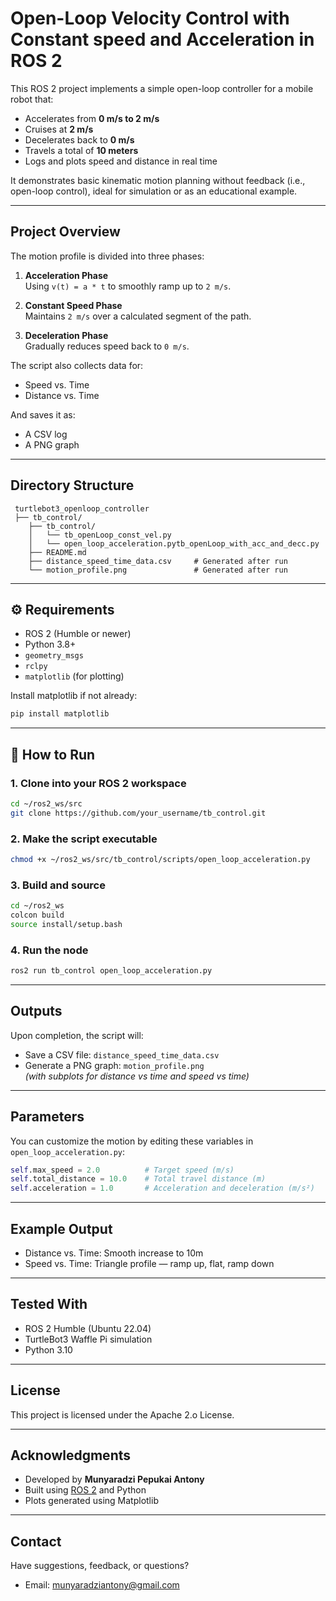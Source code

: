 # Open-Loop Velocity Control with Constant speed and Acceleration in ROS 2

This ROS 2 project implements a simple open-loop controller for a mobile robot that:

- Accelerates from **0 m/s to 2 m/s**
- Cruises at **2 m/s**
- Decelerates back to **0 m/s**
- Travels a total of **10 meters**
- Logs and plots speed and distance in real time

It demonstrates basic kinematic motion planning without feedback (i.e., open-loop control), ideal for simulation or as an educational example.

---

## Project Overview

The motion profile is divided into three phases:

1. **Acceleration Phase**  
   Using `v(t) = a * t` to smoothly ramp up to `2 m/s`.

2. **Constant Speed Phase**  
   Maintains `2 m/s` over a calculated segment of the path.

3. **Deceleration Phase**  
   Gradually reduces speed back to `0 m/s`.

The script also collects data for:
- Speed vs. Time
- Distance vs. Time

And saves it as:
- A CSV log
- A PNG graph

---

## Directory Structure

```
 turtlebot3_openloop_controller
 ├── tb_control/
    ├── tb_control/
    │   └── tb_openLoop_const_vel.py
    │   └── open_loop_acceleration.pytb_openLoop_with_acc_and_decc.py
    ├── README.md
    ├── distance_speed_time_data.csv     # Generated after run
    └── motion_profile.png               # Generated after run
  ```

---

## ⚙️ Requirements

- ROS 2 (Humble or newer)
- Python 3.8+
- `geometry_msgs`
- `rclpy`
- `matplotlib` (for plotting)

Install matplotlib if not already:

```bash
pip install matplotlib
```

---

## 🚀 How to Run

### 1. Clone into your ROS 2 workspace

```bash
cd ~/ros2_ws/src
git clone https://github.com/your_username/tb_control.git
```

### 2. Make the script executable

```bash
chmod +x ~/ros2_ws/src/tb_control/scripts/open_loop_acceleration.py
```

### 3. Build and source

```bash
cd ~/ros2_ws
colcon build
source install/setup.bash
```

### 4. Run the node

```bash
ros2 run tb_control open_loop_acceleration.py
```

---

## Outputs

Upon completion, the script will:

- Save a CSV file: `distance_speed_time_data.csv`
- Generate a PNG graph: `motion_profile.png`  
  *(with subplots for distance vs time and speed vs time)*

---

## Parameters

You can customize the motion by editing these variables in `open_loop_acceleration.py`:

```python
self.max_speed = 2.0          # Target speed (m/s)
self.total_distance = 10.0    # Total travel distance (m)
self.acceleration = 1.0       # Acceleration and deceleration (m/s²)
```

---

## Example Output

- Distance vs. Time: Smooth increase to 10m
- Speed vs. Time: Triangle profile — ramp up, flat, ramp down

---

## Tested With

- ROS 2 Humble (Ubuntu 22.04)
- TurtleBot3 Waffle Pi simulation
- Python 3.10

---

## License

This project is licensed under the Apache 2.o License.

---

## Acknowledgments

- Developed by **Munyaradzi Pepukai Antony**
- Built using [ROS 2](https://docs.ros.org) and Python
- Plots generated using Matplotlib

---

## Contact

Have suggestions, feedback, or questions?
- Email: munyaradziantony@gmail.com
